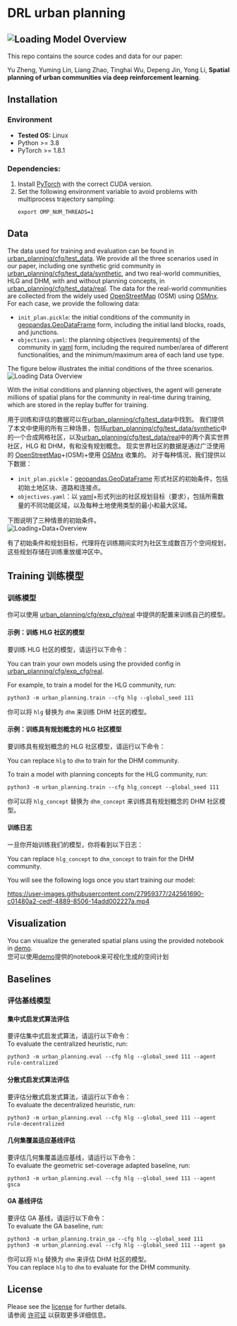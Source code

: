 # DRL urban planning
![Loading Model Overview](assets/pipeline_v3.png "Model Overview")
---

This repo contains the source codes and data for our paper:

Yu Zheng, Yuming Lin, Liang Zhao, Tinghai Wu, Depeng Jin, Yong Li,  **Spatial planning of urban communities via deep reinforcement learning**.


## Installation 

### Environment
* **Tested OS:** Linux
* Python >= 3.8
* PyTorch >= 1.8.1
### Dependencies:
1. Install [PyTorch](https://pytorch.org/get-started/previous-versions/) with the correct CUDA version.
2. Set the following environment variable to avoid problems with multiprocess trajectory sampling:
    ```
    export OMP_NUM_THREADS=1
    ```
   
## Data
The data used for training and evaluation can be found in [urban_planning/cfg/test_data](urban_planning/cfg/test_data).
We provide all the three scenarios used in our paper, including one synthetic grid community in [urban_planning/cfg/test_data/synthetic](urban_planning/cfg/test_data/synthetic), and two real-world communities, HLG and DHM, with and without planning concepts, in [urban_planning/cfg/test_data/real](urban_planning/cfg/test_data/real).
The data for the real-world communities are collected from the widely used [OpenStreetMap](https://www.openstreetmap.org/) (OSM) using [OSMnx](https://github.com/gboeing/osmnx).
For each case, we provide the following data:
* `init_plan.pickle`: the initial conditions of the community in [geopandas.GeoDataFrame](https://geopandas.org/en/stable/docs/reference/api/geopandas.GeoDataFrame.html) form, including the initial land blocks, roads, and junctions.
* `objectives.yaml`: the planning objectives (requirements) of the community in [yaml](https://yaml.org/) form, including the required number/area of different functionalities, and the minimum/maximum area of each land use type.

The figure below illustrates the initial conditions of the three scenarios.  
![Loading Data Overview](assets/initial_conditions.png "Initial Conditions")

With the initial conditions and planning objectives, the agent will generate millions of spatial plans for the community in real-time during training, which are stored in the replay buffer for training.  
  
用于训练和评估的数据可以在[urban_planning/cfg/test_data](urban_planning/cfg/test_data)中找到。
我们提供了本文中使用的所有三种场景，包括[urban_planning/cfg/test_data/synthetic](urban_planning/cfg/test_data/synthetic)中的一个合成网格社区，以及[urban_planning/cfg/test_data/real](urban_planning/cfg/test_data/real)中的两个真实世界社区，HLG 和 DHM，有和没有规划概念。
现实世界社区的数据是通过广泛使用的 [OpenStreetMap](https://www.openstreetmap.org/)+(OSM)+使用 [OSMnx](https://github.com/gboeing/osmnx) 收集的。
对于每种情况，我们提供以下数据：  
* `init_plan.pickle`：[geopandas.GeoDataFrame](https://geopandas.org/en/stable/docs/reference/api/geopandas.GeoDataFrame.html) 形式社区的初始条件，包括初始土地区块、道路和连接点。
* `objectives.yaml`：以 [yaml](https://yaml.org/)+形式列出的社区规划目标（要求），包括所需数量的不同功能区域，以及每种土地使用类型的最小和最大区域。

下图说明了三种情景的初始条件。  
![Loading+Data+Overview](assets/initial_conditions.png "初始条件")

有了初始条件和规划目标，代理将在训练期间实时为社区生成数百万个空间规划，这些规划存储在训练重放缓冲区中。

## Training 训练模型  
### 训练模型

你可以使用 [urban_planning/cfg/exp_cfg/real](urban_planning/cfg/exp_cfg/real) 中提供的配置来训练自己的模型。

#### 示例：训练 HLG 社区的模型

要训练 HLG 社区的模型，请运行以下命令：

You can train your own models using the provided config in [urban_planning/cfg/exp_cfg/real](urban_planning/cfg/exp_cfg/real).  


For example, to train a model for the HLG community, run:  
```
python3 -m urban_planning.train --cfg hlg --global_seed 111
```  
你可以将 `hlg` 替换为 `dhm` 来训练 DHM 社区的模型。

#### 示例：训练具有规划概念的 HLG 社区模型

要训练具有规划概念的 HLG 社区模型，请运行以下命令：

You can replace `hlg` to `dhm` to train for the DHM community.  


To train a model with planning concepts for the HLG community, run:
``` 
python3 -m urban_planning.train --cfg hlg_concept --global_seed 111
```  
你可以将 `hlg_concept` 替换为 `dhm_concept` 来训练具有规划概念的 DHM 社区模型。

#### 训练日志

一旦你开始训练我们的模型，你将看到以下日志：


You can replace `hlg_concept` to `dhm_concept` to train for the DHM community.  

You will see the following logs once you start training our model:   

https://user-images.githubusercontent.com/27959377/242561690-c01480a2-cedf-4889-8506-14add002227a.mp4  
  


## Visualization
You can visualize the generated spatial plans using the provided notebook in [demo](demo).  
您可以使用[demo](demo)提供的notebook来可视化生成的空间计划
## Baselines  
### 评估基线模型

#### 集中式启发式算法评估
要评估集中式启发式算法，请运行以下命令：  
To evaluate the centralized heuristic, run:  
```
python3 -m urban_planning.eval --cfg hlg --global_seed 111 --agent rule-centralized
```

#### 分散式启发式算法评估
要评估分散式启发式算法，请运行以下命令：  
To evaluate the decentralized heuristic, run:  
```
python3 -m urban_planning.eval --cfg hlg --global_seed 111 --agent rule-decentralized
```

#### 几何集覆盖适应基线评估
要评估几何集覆盖适应基线，请运行以下命令：  
To evaluate the geometric set-coverage adapted baseline, run:  


```
python3 -m urban_planning.eval --cfg hlg --global_seed 111 --agent gsca
```

#### GA 基线评估
要评估 GA 基线，请运行以下命令：  
To evaluate the GA baseline, run:
```
python3 -m urban_planning.train_ga --cfg hlg --global_seed 111
python3 -m urban_planning.eval --cfg hlg --global_seed 111 --agent ga
```
你可以将 `hlg` 替换为 `dhm` 来评估 DHM 社区的模型。  
You can replace `hlg` to `dhm` to evaluate for the DHM community.

## License
Please see the [license](LICENSE) for further details.  
请参阅 [许可证](LICENSE) 以获取更多详细信息。

